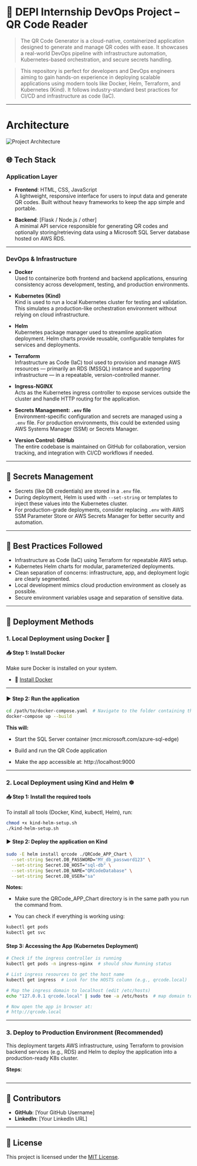 # 🚀 DEPI Internship DevOps Project – QR Code Reader
> The QR Code Generator is a cloud-native, containerized application designed to generate and manage QR codes with ease. It showcases a real-world DevOps pipeline with infrastructure automation, Kubernetes-based orchestration, and secure secrets handling.

> This repository is perfect for developers and DevOps engineers aiming to gain hands-on experience in deploying scalable applications using modern tools like Docker, Helm, Terraform, and Kubernetes (Kind). It follows industry-standard best practices for CI/CD and infrastructure as code (IaC).

---
# Architecture
![Project Architecture](./arch.png)
## 🌐 Tech Stack

### Application Layer

- **Frontend**: HTML, CSS, JavaScript  
  A lightweight, responsive interface for users to input data and generate QR codes. Built without heavy frameworks to keep the app simple and portable.

- **Backend**: [Flask / Node.js / other]  
  A minimal API service responsible for generating QR codes and optionally storing/retrieving data using a Microsoft SQL Server database hosted on AWS RDS.

---

### DevOps & Infrastructure

- **Docker**  
  Used to containerize both frontend and backend applications, ensuring consistency across development, testing, and production environments.

- **Kubernetes (Kind)**  
  Kind is used to run a local Kubernetes cluster for testing and validation. This simulates a production-like orchestration environment without relying on cloud infrastructure.

- **Helm**  
  Kubernetes package manager used to streamline application deployment. Helm charts provide reusable, configurable templates for services and deployments.

- **Terraform**  
  Infrastructure as Code (IaC) tool used to provision and manage AWS resources — primarily an RDS (MSSQL) instance and supporting infrastructure — in a repeatable, version-controlled manner.

- **Ingress-NGINX**  
  Acts as the Kubernetes ingress controller to expose services outside the cluster and handle HTTP routing for the application.

- **Secrets Management: `.env` file**  
  Environment-specific configuration and secrets are managed using a `.env` file. For production environments, this could be extended using AWS Systems Manager (SSM) or Secrets Manager.

- **Version Control: GitHub**  
  The entire codebase is maintained on GitHub for collaboration, version tracking, and integration with CI/CD workflows if needed.

---

## 🔐 Secrets Management

- Secrets (like DB credentials) are stored in a `.env` file.
- During deployment, Helm is used with `--set-string` or templates to inject these values into the Kubernetes cluster.
- For production-grade deployments, consider replacing `.env` with AWS SSM Parameter Store or AWS Secrets Manager for better security and automation.

---
## 📌 Best Practices Followed

- Infrastructure as Code (IaC) using Terraform for repeatable AWS setup.
- Kubernetes Helm charts for modular, parameterized deployments.
- Clean separation of concerns: infrastructure, app, and deployment logic are clearly segmented.
- Local development mimics cloud production environment as closely as possible.
- Secure environment variables usage and separation of sensitive data.
---
## 🚀 Deployment Methods

### 1. Local Deployment using Docker 🐳  
#### 📥 Step 1: Install Docker

Make sure Docker is installed on your system.

- 🔗 [Install Docker](https://docs.docker.com/get-docker/)

---

#### ▶️ Step 2: Run the application

```bash
cd /path/to/docker-compose.yaml  # Navigate to the folder containing the docker-compose.yaml file
docker-compose up --build
```
**This will:**

- Start the SQL Server container (mcr.microsoft.com/azure-sql-edge)

- Build and run the QR Code application

- Make the app accessible at: http://localhost:9000


---

### 2. Local Deployment using Kind and Helm ☸️

#### 📥 Step 1: Install the required tools
To install all tools (Docker, Kind, kubectl, Helm), run:
``` bash 
chmod +x kind-helm-setup.sh
./kind-helm-setup.sh
```

#### ▶️ Step 2: Deploy the application on Kind

``` bash
sudo -E helm install qrcode ./QRCode_APP_Chart \
  --set-string Secret.DB_PASSWORD="MY_db_password123" \
  --set-string Secret.DB_HOST="sql-db" \
  --set-string Secret.DB_NAME="QRCodeDatabase" \
  --set-string Secret.DB_USER="sa"
```
**Notes:**

- Make sure the QRCode_APP_Chart directory is in the same path you run the command from.

- You can check if everything is working using:

``` bash 
kubectl get pods
kubectl get svc
```
####  Step 3: Accessing the App (Kubernetes Deployment)
``` bash
# Check if the ingress controller is running
kubectl get pods -n ingress-nginx  # should show Running status

# List ingress resources to get the host name
kubectl get ingress  # Look for the HOSTS column (e.g., qrcode.local)

# Map the ingress domain to localhost (edit /etc/hosts)
echo "127.0.0.1 qrcode.local" | sudo tee -a /etc/hosts  # map domain to local

# Now open the app in browser at:
# http://qrcode.local
```

---

### 3. Deploy to Production Environment (Recommended)

This deployment targets AWS infrastructure, using Terraform to provision backend services (e.g., RDS) and Helm to deploy the application into a production-ready K8s cluster.

**Steps**:

```  bash 


 ```
---
## 🙋 Contributors

- **GitHub**: [Your GitHub Username]
- **LinkedIn**: [Your LinkedIn URL]

---

## 📄 License

This project is licensed under the [MIT License](LICENSE).

